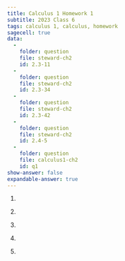 ```yaml
---
title: Calculus 1 Homework 1
subtitle: 2023 Class 6
tags: calculus 1, calculus, homework
sagecell: true
data:
  - 
    folder: question
    file: steward-ch2
    id: 2.3-11
  -
    folder: question
    file: steward-ch2
    id: 2.3-34
  -
    folder: question
    file: steward-ch2
    id: 2.3-42
  -
    folder: question
    file: steward-ch2
    id: 2.4-5
  -
    folder: question
    file: calculus1-ch2
    id: q1
show-answer: false
expandable-answer: true
---
```

1. <div id='question-question-steward-ch2-2.3-11'></div>

2. <div id='question-question-steward-ch2-2.3-34'></div>

3. <div id='question-question-steward-ch2-2.3-42'></div>

4. <div id='question-question-steward-ch2-2.4-5'></div>

5. <div id='question-question-calculus1-ch2-q1'></div>